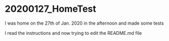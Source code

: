 # 20200127_HomeTest
I was home on the 27th of Jan. 2020 in the afternoon and made some tests

I read the instructions and now trying to edit the README.md file 
